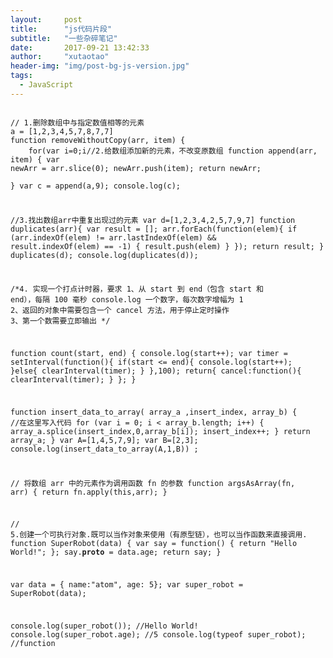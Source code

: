 ```yaml
---
layout: 	post
title: 		"js代码片段"
subtitle:   "一些杂碎笔记"
date: 		2017-09-21 13:42:33
author: 	"xutaotao"
header-img: "img/post-bg-js-version.jpg"
tags:
  - JavaScript
---
```


<code>
// 1.删除数组中与指定数值相等的元素
a = [1,2,3,4,5,7,8,7,7]
function removeWithoutCopy(arr, item) {
	for(var i=0;i<arr.length+1;i++){
        if(arr[i]==item){
			arr.splice(i,1);
			i--;	//此处的i--不能省略，删除一个就少了一个，所以要i--.
        }
    }
    return arr;
}
 var b = removeWithoutCopy(a,7);
 console.log(b);

 //2.给数组添加新的元素，不改变原数组
function append(arr, item) {
	var newArr = arr.slice(0);
    newArr.push(item);
    return newArr;   
}
var c = append(a,9);
console.log(c);

//3.找出数组arr中重复出现过的元素
var d=[1,2,3,4,2,5,7,9,7]
function duplicates(arr){
	var result = [];
	arr.forEach(function(elem){
		if (arr.indexOf(elem) != arr.lastIndexOf(elem) && result.indexOf(elem) == -1) {
			result.push(elem)
		}
	});
	return result;
}
duplicates(d);
console.log(duplicates(d));

/*4.
实现一个打点计时器，要求
1、从 start 到 end（包含 start 和 end），每隔 100 毫秒 console.log 一个数字，每次数字增幅为 1
2、返回的对象中需要包含一个 cancel 方法，用于停止定时操作
3、第一个数需要立即输出
*/

function count(start, end) {
	console.log(start++);
    	var timer = setInterval(function(){
            if(start <= end){
                console.log(start++);
            }else{
                clearInterval(timer);
            }
        },100);
    return{
        cancel:function(){
            clearInterval(timer);
        }
    };
}

function insert_data_to_array( array_a ,insert_index, array_b)
{
    //在这里写入代码
    for (var i = 0; i < array_b.length; i++) {
        array_a.splice(insert_index,0,array_b[i]);
        insert_index++;
    }
    return array_a;
}
var A=[1,4,5,7,9];
var B=[2,3];
console.log(insert_data_to_array(A,1,B)) ;

// 将数组 arr 中的元素作为调用函数 fn 的参数
function argsAsArray(fn, arr) {
    return fn.apply(this,arr);
}



// 5.创建一个可执行对象.既可以当作对象来使用（有原型链），也可以当作函数来直接调用.
function SuperRobot(data) {
    var say = function() { return "Hello World!"; };
    say.__proto__ = data.age;
    return say;
}

var data = { name:"atom", age: 5};
var super_robot = SuperRobot(data);

console.log(super_robot());         //Hello World!
console.log(super_robot.age);       //5
console.log(typeof super_robot);    //function


</code>






